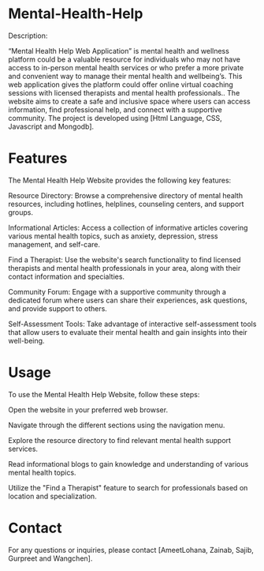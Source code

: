 # Mental-Health-Help
Description:

“Mental Health Help Web Application” is mental health and wellness platform could be a valuable resource for individuals who may not have access to in-person mental health services or who prefer a more private and convenient way to manage their mental health and wellbeing’s. This web application gives the platform could offer online virtual coaching sessions with licensed therapists and mental health professionals.. The website aims to create a safe and inclusive space where users can access information, find professional help, and connect with a supportive community. The project is developed using [Html Language, CSS, Javascript and Mongodb].


# Features

The Mental Health Help Website provides the following key features:

Resource Directory: Browse a comprehensive directory of mental health resources, including hotlines, helplines, counseling centers, and support groups.

Informational Articles: Access a collection of informative articles covering various mental health topics, such as anxiety, depression, stress management, and self-care.

Find a Therapist: Use the website's search functionality to find licensed therapists and mental health professionals in your area, along with their contact information and specialties.

Community Forum: Engage with a supportive community through a dedicated forum where users can share their experiences, ask questions, and provide support to others.

Self-Assessment Tools: Take advantage of interactive self-assessment tools that allow users to evaluate their mental health and gain insights into their well-being.

# Usage
 To use the Mental Health Help Website, follow these steps:

Open the website in your preferred web browser.

Navigate through the different sections using the navigation menu.

Explore the resource directory to find relevant mental health support services.

Read informational blogs to gain knowledge and understanding of various mental health topics.

Utilize the "Find a Therapist" feature to search for professionals based on location and specialization.

# Contact
For any questions or inquiries, please contact [AmeetLohana, Zainab, Sajib, Gurpreet and Wangchen].
